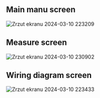 

## Main manu screen
![Zrzut ekranu 2024-03-10 223209](https://github.com/MaciejStrzelczyk/FiberMeasureApplication/assets/94145559/156ff1bb-f404-4fb0-83ac-296ff92e69c7)

## Measure screen
![Zrzut ekranu 2024-03-10 230902](https://github.com/MaciejStrzelczyk/FiberMeasureApplication/assets/94145559/f609dfef-b524-4f5a-8329-9a77327c879c)


## Wiring diagram screen
![Zrzut ekranu 2024-03-10 223433](https://github.com/MaciejStrzelczyk/FiberMeasureApplication/assets/94145559/c98a9a06-0d4d-46b0-9303-3a0e6dae3c1c)
